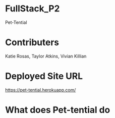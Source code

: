 # FullStack_P2
Pet-Tential
# Contributers
Katie Rosas, Taylor Atkins, Vivian Killian
# Deployed Site URL
https://pet-tential.herokuapp.com/
# What does Pet-tential do

